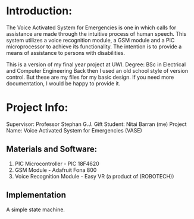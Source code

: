 # Introduction:
The Voice Activated System for Emergencies is one in which calls for assistance are made through the intuitive process of human speech. This system utilizes a voice recognition module, a GSM module and a PIC microprocessor to achieve its functionality. The intention is to provide a means of assistance to persons with disabilities.

This is a version of my final year project at UWI. Degree: BSc in Electrical and Computer Engineering
Back then I used an old school style of version control. But these are my files for my basic design. If you need more documentation, I would be happy to provide it. 

# Project Info:
Supervisor: Professor Stephan G.J. Gift
Student: Nitai Barran (me)
Project Name: Voice Activated System for Emergencies (VASE)

## Materials and Software: 
1. PIC Microcontroller - PIC 18F4620
2. GSM Module - Adafruit Fona 800
3. Voice Recognition Module - Easy VR (a product of (ROBOTECH))

## Implementation
A simple state machine.
